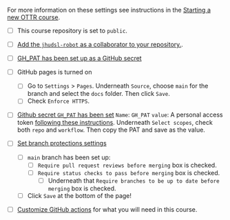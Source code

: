 
For more information on these settings see instructions in the [Starting a new OTTR course](https://www.ottrproject.org/getting_started.html#starting-a-new-ottr-course).

- [ ] This course repository is set to `public`.
- [ ] [Add the `jhudsl-robot` as a collaborator to your repository.](https://www.ottrproject.org/getting_started.html#5_Add_jhudsl-robot_as_a_collaborator).
- [ ] [GH_PAT has been set up as a GitHub secret](https://www.ottrproject.org/getting_started.html#6_Set_up_your_GitHub_personal_access_token)

- [ ] GitHub pages is turned on
  - [ ] Go to `Settings` > `Pages`. Underneath `Source`, choose `main` for the branch and select the `docs` folder. Then click `Save`.  
  - [ ] Check `Enforce HTTPS`.

- [ ] [Github secret `GH_PAT` has been set](https://github.com/jhudsl/OTTR_Template/wiki/Start-a-new-course#6-set-up-your-github-personal-access-token)
  `Name`:  `GH_PAT`
  `value`: A personal access token [following these instructions](https://docs.github.com/en/authentication/keeping-your-account-and-data-secure/creating-a-personal-access-token#creating-a-token).
  Underneath `Select scopes`, check both `repo` and `workflow`.
  Then copy the PAT and save as the value.

- [ ] [Set branch protections settings](https://github.com/jhudsl/OTTR_Template/wiki/Start-a-new-course#9-set-up-branch-rules)
  - [ ] `main` branch has been set up:
    - [ ] `Require pull request reviews before merging` box is checked.
    - [ ] `Require status checks to pass before merging` box is checked.
      - [ ] Underneath that `Require branches to be up to date before merging` box is checked.
  - [ ] Click `Save` at the bottom of the page!

- [ ] [Customize GitHub actions](https://github.com/jhudsl/OTTR_Template/wiki/How-to-set-up-and-customize-GitHub-actions-robots) for what you will need in this course.
